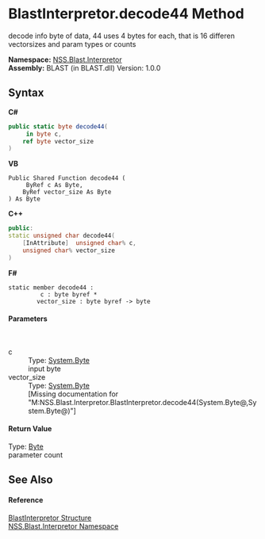 # BlastInterpretor.decode44 Method 
 

decode info byte of data, 44 uses 4 bytes for each, that is 16 differen vectorsizes and param types or counts

**Namespace:**&nbsp;<a href="bc1962ef-fc17-4dde-e64c-a350d8f217aa">NSS.Blast.Interpretor</a><br />**Assembly:**&nbsp;BLAST (in BLAST.dll) Version: 1.0.0

## Syntax

**C#**<br />
``` C#
public static byte decode44(
	 in byte c,
	ref byte vector_size
)
```

**VB**<br />
``` VB
Public Shared Function decode44 ( 
	 ByRef c As Byte,
	ByRef vector_size As Byte
) As Byte
```

**C++**<br />
``` C++
public:
static unsigned char decode44(
	[InAttribute]  unsigned char% c, 
	unsigned char% vector_size
)
```

**F#**<br />
``` F#
static member decode44 : 
         c : byte byref * 
        vector_size : byte byref -> byte 

```


#### Parameters
&nbsp;<dl><dt>c</dt><dd>Type: <a href="https://docs.microsoft.com/dotnet/api/system.byte" target="_blank" rel="noopener noreferrer">System.Byte</a><br />input byte</dd><dt>vector_size</dt><dd>Type: <a href="https://docs.microsoft.com/dotnet/api/system.byte" target="_blank" rel="noopener noreferrer">System.Byte</a><br />\[Missing <param name="vector_size"/> documentation for "M:NSS.Blast.Interpretor.BlastInterpretor.decode44(System.Byte@,System.Byte@)"\]</dd></dl>

#### Return Value
Type: <a href="https://docs.microsoft.com/dotnet/api/system.byte" target="_blank" rel="noopener noreferrer">Byte</a><br />parameter count

## See Also


#### Reference
<a href="4de5bd5a-f1bd-8188-7356-ab8a45b847d4">BlastInterpretor Structure</a><br /><a href="bc1962ef-fc17-4dde-e64c-a350d8f217aa">NSS.Blast.Interpretor Namespace</a><br />